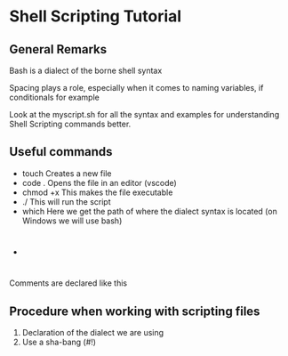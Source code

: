 # Shell Scripting Tutorial

## General Remarks
<p>Bash is a dialect of the borne shell syntax</p>
<p>Spacing plays a role, especially when it comes to naming variables, if conditionals for example</p>
<p>Look at the myscript.sh for all the syntax and examples for understanding Shell Scripting commands better.</p>

## Useful commands
- touch <fileName> 
Creates a new file 
- code . 
Opens the file in an editor (vscode)
- chmod +x <fileName>
This makes the file executable 
- ./<filename> 
This will run the script
- which <dialectName>
Here we get the path of where the dialect syntax is located (on Windows we will use bash)
- #
Comments are declared like this

## Procedure when working with scripting files
1. Declaration of the dialect we are using 
2. Use a sha-bang (#!)